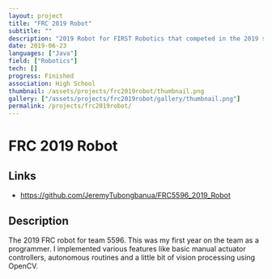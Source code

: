 ```yaml
---
layout: project
title: "FRC 2019 Robot"
subtitle: ""
description: "2019 Robot for FIRST Robotics that competed in the 2019 season"
date: 2019-06-23
languages: ["Java"]
field: ["Robotics"]
tech: []
progress: Finished
association: High School
thumbnail: /assets/projects/frc2019robot/thumbnail.png
gallery: ["/assets/projects/frc2019robot/gallery/thumbnail.png"]
permalink: /projects/frc2019robot/
---
```


# FRC 2019 Robot

## Links

- <https://github.com/JeremyTubongbanua/FRC5596_2019_Robot>

## Description

The 2019 FRC robot for team 5596. This was my first year on the team as a programmer. I implemented various features like basic manual actuator controllers, autonomous routines and a little bit of vision processing using OpenCV.
